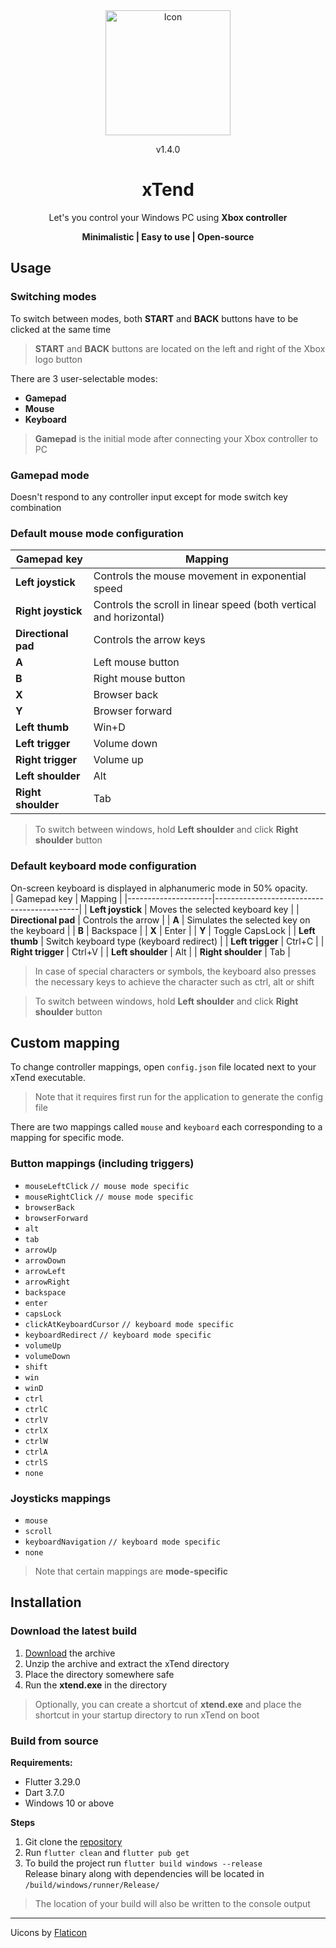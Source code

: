 <div align="center">
    <img src="./windows/runner/resources/app_icon.ico" alt="Icon" width="200" height="200">
    <p id="version">v1.4.0</p>
    <h1>xTend</h1>
    <p>Let's you control your Windows PC using <b>Xbox controller</b></p>
    <p style="font-size:14px;"><b>Minimalistic | Easy to use | Open-source</b></p>
</div>


## Usage
### Switching modes
To switch between modes, both **START** and **BACK** buttons have to be clicked at the same time
>  **START** and **BACK** buttons are located on the left and right of the Xbox logo button

There are 3 user-selectable modes:
-  **Gamepad**
-  **Mouse**
-  **Keyboard**  
>**Gamepad** is the initial mode after connecting your Xbox controller to PC

### Gamepad mode
Doesn't respond to any controller input except for mode switch key combination
### Default mouse mode configuration
| Gamepad key         | Mapping                                                            |
|---------------------|--------------------------------------------------------------------|
| **Left joystick**   | Controls the mouse movement in exponential speed                   |
| **Right joystick**  | Controls the scroll in linear speed (both vertical and horizontal) |
| **Directional pad** | Controls the arrow keys                                            |
| **A**               | Left mouse button                                                  |
| **B**               | Right mouse button                                                 |
| **X**               | Browser back                                                       |
| **Y**               | Browser forward                                                    |
| **Left thumb**      | Win+D                                                              |
| **Left trigger**    | Volume down                                                        |
| **Right trigger**   | Volume up                                                          |
| **Left shoulder**   | Alt                                                                |
| **Right shoulder**  | Tab                                                                |
> To switch between windows, hold **Left shoulder** and click **Right shoulder** button

### Default keyboard mode configuration
On-screen keyboard is displayed in alphanumeric mode in 50% opacity.  
| Gamepad key         | Mapping                                    |
|---------------------|--------------------------------------------|
| **Left joystick**   | Moves the selected keyboard key            |
| **Directional pad** | Controls the arrow                         |
| **A**               | Simulates the selected key on the keyboard |
| **B**               | Backspace                                  |
| **X**               | Enter                                      |
| **Y**               | Toggle CapsLock                            |
| **Left thumb**      | Switch keyboard type (keyboard redirect)   |
| **Left trigger**    | Ctrl+C                                     |
| **Right trigger**   | Ctrl+V                                     |
| **Left shoulder**   | Alt                                        |
| **Right shoulder**  | Tab                                        |
> In case of special characters or symbols, the keyboard also presses the necessary keys to achieve the character such as ctrl, alt or shift

> To switch between windows, hold **Left shoulder** and click **Right shoulder** button  

## Custom mapping
To change controller mappings, open `config.json` file located next to your xTend executable.  
> Note that it requires first run for the application to generate the config file  

There are two mappings called `mouse` and `keyboard` each corresponding to a mapping for specific mode.  
### Button mappings (including triggers)
- `mouseLeftClick` `// mouse mode specific`
- `mouseRightClick` `// mouse mode specific`
- `browserBack`
- `browserForward`
- `alt`
- `tab`
- `arrowUp`
- `arrowDown`
- `arrowLeft`
- `arrowRight`
- `backspace`
- `enter`
- `capsLock`
- `clickAtKeyboardCursor` `// keyboard mode specific`
- `keyboardRedirect` `// keyboard mode specific`
- `volumeUp`
- `volumeDown`
- `shift`
- `win`
- `winD`
- `ctrl`
- `ctrlC`
- `ctrlV`
- `ctrlX`
- `ctrlW`
- `ctrlA`
- `ctrlS`
- `none`

### Joysticks mappings
- `mouse`
- `scroll`
- `keyboardNavigation` `// keyboard mode specific`
- `none`
> Note that certain mappings are **mode-specific**

## Installation  
### Download the latest build  
1.  [Download](https://github.com/kulishnik22/xTend/releases/download/v1.4.0/xTend.zip) the archive
2. Unzip the archive and extract the xTend directory
3. Place the directory somewhere safe
4. Run the **xtend.exe** in the directory
> Optionally, you can create a shortcut of **xtend.exe** and place the shortcut in your startup directory to run xTend on boot
### Build from source
**Requirements:**
- Flutter 3.29.0
- Dart 3.7.0
- Windows 10 or above

**Steps**
1. Git clone the [repository](https://github.com/kulishnik22/xTend.git)
2. Run `flutter clean` and `flutter pub get`
3. To build the project run `flutter build windows --release`  
Release binary along with dependencies will be located in `/build/windows/runner/Release/`  
> The location of your build will also be written to the console output  

___
Uicons by [Flaticon](https://www.flaticon.com)
